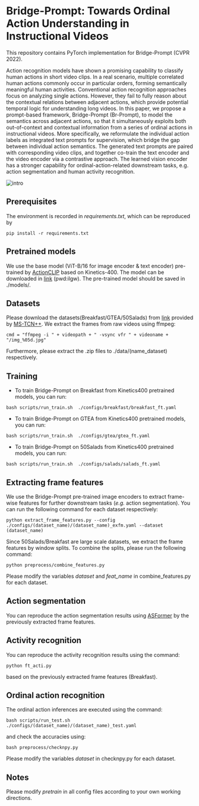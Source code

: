 # Bridge-Prompt: Towards Ordinal Action Understanding in Instructional Videos

This repository contains PyTorch implementation for Bridge-Prompt (CVPR 2022).

Action recognition models have shown a promising capability to classify human actions in short video clips. In a real scenario, multiple correlated human actions commonly occur in particular orders, forming semantically meaningful human activities. Conventional action recognition approaches focus on analyzing single actions. However, they fail to fully reason about the contextual relations between adjacent actions, which provide potential temporal logic for understanding long videos. In this paper, we propose a prompt-based framework, Bridge-Prompt (Br-Prompt), to model the semantics across adjacent actions, so that it simultaneously exploits both out-of-context and contextual information from a series of ordinal actions in instructional videos. More specifically, we reformulate the individual action labels as integrated text prompts for supervision, which bridge the gap between individual action semantics. The generated text prompts are paired with corresponding video clips, and together co-train the text encoder and the video encoder via a contrastive approach. The learned vision encoder has a stronger capability for ordinal-action-related downstream tasks, e.g. action segmentation and human activity recognition.

![intro](pipeline.gif)

## Prerequisites

The environment is recorded in *requirements.txt*, which can be reproduced by

```
pip install -r requirements.txt
```



## Pretrained models
We use the base model (ViT-B/16 for image encoder & text encoder) pre-trained by [ActionCLIP](https://github.com/sallymmx/ActionCLIP) based on Kinetics-400. The model can be downloaded in [link](https://pan.baidu.com/s/1Gdz8f1AwBKcbX61-qI2qxQ) (pwd:ilgw). The pre-trained model should be saved in ./models/.



## Datasets

Please download the datasets(Breakfast/GTEA/50Salads) from [link](https://zenodo.org/record/3625992#.YZ5tAdBBxPZ) provided by [MS-TCN++](https://github.com/sj-li/MS-TCN2). We extract the frames from raw videos using ffmpeg:

```
cmd = "ffmpeg -i " + videopath + " -vsync vfr " + videoname + "/img_%05d.jpg"
```

Furthermore, please extract the .zip files to ./data/(name_dataset) respectively.



## Training

- To train Bridge-Prompt on Breakfast from Kinetics400 pretrained models, you can run:
```
bash scripts/run_train.sh  ./configs/breakfast/breakfast_ft.yaml
```
- To train Bridge-Prompt on GTEA from Kinetics400 pretrained models, you can run:

```
bash scripts/run_train.sh  ./configs/gtea/gtea_ft.yaml
```

- To train Bridge-Prompt on 50Salads from Kinetics400 pretrained models, you can run:

```
bash scripts/run_train.sh  ./configs/salads/salads_ft.yaml
```



## Extracting frame features

We use the Bridge-Prompt pre-trained image encoders to extract frame-wise features for further downstream tasks (*e.g.* action segmentation). You can run the following command for each dataset respectively:

```
python extract_frame_features.py --config ./configs/(dataset_name)/(dataset_name)_exfm.yaml --dataset (dataset_name)
```

Since 50Salads/Breakfast are large scale datasets, we extract the frame features by window splits. To combine the splits, please run the following command:

```
python preprocess/combine_features.py
```

Please modify the variables *dataset* and *feat_name* in combine_features.py for each dataset.



## Action segmentation

You can reproduce the action segmentation results using [ASFormer](https://github.com/ChinaYi/ASFormer) by the previously extracted frame features.



## Activity recognition

You can reproduce the activity recognition results using the command:

```
python ft_acti.py
```

based on the previously extracted frame features (Breakfast).



## Ordinal action recognition

The ordinal action inferences are executed using the command:

```
bash scripts/run_test.sh  ./configs/(dataset_name)/(dataset_name)_test.yaml
```

and check the accuracies using:

```
bash preprocess/checknpy.py
```

Please modify the variables *dataset* in checknpy.py for each dataset.



## Notes

Please modify *pretrain* in all config files according to your own working directions.

